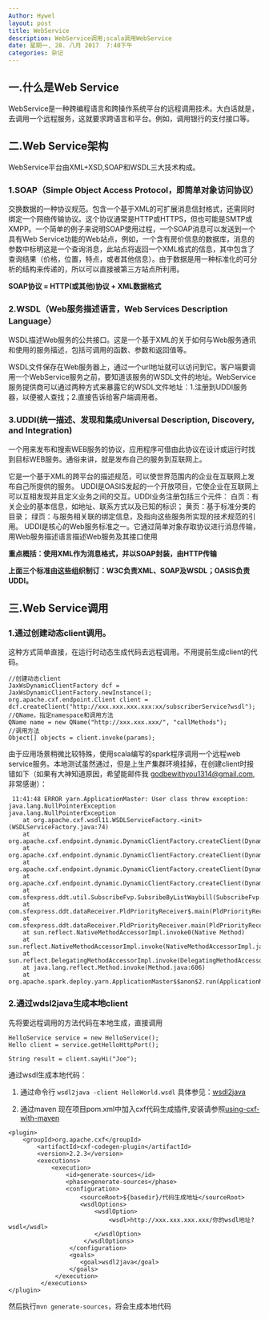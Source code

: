 ```yaml
---
Author: Hywel
layout: post
title: WebService 
description: WebService调用;scala调用WebService
date: 星期一, 28. 八月 2017  7:40下午
categories: 杂记
---
```


## 一.什么是Web Service
WebService是一种跨编程语言和跨操作系统平台的远程调用技术。大白话就是，去调用一个远程服务，这就要求跨语言和平台。例如，调用银行的支付接口等。

## 二.Web Service架构
WebService平台由XML+XSD,SOAP和WSDL三大技术构成。

### 1.SOAP（Simple Object Access Protocol，即简单对象访问协议）
交换数据的一种协议规范。包含一个基于XML的可扩展消息信封格式，还需同时绑定一个网络传输协议。这个协议通常是HTTP或HTTPS，但也可能是SMTP或XMPP。一个简单的例子来说明SOAP使用过程，一个SOAP消息可以发送到一个具有Web Service功能的Web站点，例如，一个含有房价信息的数据库，消息的参数中标明这是一个查询消息，此站点将返回一个XML格式的信息，其中包含了查询结果（价格，位置，特点，或者其他信息）。由于数据是用一种标准化的可分析的结构来传递的，所以可以直接被第三方站点所利用。

**SOAP协议 = HTTP(或其他)协议 + XML数据格式**

### 2.WSDL（Web服务描述语言，Web Services Description Language）
WSDL描述Web服务的公共接口。这是一个基于XML的关于如何与Web服务通讯和使用的服务描述，包括可调用的函数、参数和返回值等。

WSDL文件保存在Web服务器上，通过一个url地址就可以访问到它。客户端要调用一个WebService服务之前，要知道该服务的WSDL文件的地址。WebService服务提供商可以通过两种方式来暴露它的WSDL文件地址：1.注册到UDDI服务器，以便被人查找；2.直接告诉给客户端调用者。

### 3.UDDI(统一描述、发现和集成Universal Description, Discovery, and Integration)
一个用来发布和搜索WEB服务的协议，应用程序可借由此协议在设计或运行时找到目标WEB服务。通俗来讲，就是发布自己的服务到互联网上。

它是一个基于XML的跨平台的描述规范，可以使世界范围内的企业在互联网上发布自己所提供的服务。
UDDI是OASIS发起的一个开放项目，它使企业在互联网上可以互相发现并且定义业务之间的交互。UDDI业务注册包括三个元件：
白页：有关企业的基本信息，如地址、联系方式以及已知的标识；
黄页：基于标准分类的目录；
绿页：与服务相关联的绑定信息，及指向这些服务所实现的技术规范的引用。
UDDI是核心的Web服务标准之一。它通过简单对象存取协议进行消息传输，用Web服务描述语言描述Web服务及其接口使用

**重点概括：使用XML作为消息格式，并以SOAP封装，由HTTP传输**

**上面三个标准由这些组织制订：W3C负责XML、SOAP及WSDL；OASIS负责UDDI。**

## 三.Web Service调用
### 1.通过创建动态client调用。
这种方式简单直接，在运行时动态生成代码去远程调用。不用提前生成client的代码。

```
//创建动态client
JaxWsDynamicClientFactory dcf = JaxWsDynamicClientFactory.newInstance();
org.apache.cxf.endpoint.Client client = dcf.createClient("http://xxx.xxx.xxx.xxx:xx/subscriberService?wsdl");
//QName，指定namespace和调用方法
QName name = new QName("http://xxx.xxx.xxx/", "callMethods");
//调用方法
Object[] objects = client.invoke(params);

```

由于应用场景稍微比较特殊，使用scala编写的spark程序调用一个远程web service服务。本地测试虽然通过，但是上生产集群环境挂掉，在创建client时报错如下（如果有大神知道原因，希望能邮件我 godbewithyou1314@gmail.com,非常感谢）：
```
 11:41:48 ERROR yarn.ApplicationMaster: User class threw exception: java.lang.NullPointerException
java.lang.NullPointerException
	at org.apache.cxf.wsdl11.WSDLServiceFactory.<init>(WSDLServiceFactory.java:74)
	at org.apache.cxf.endpoint.dynamic.DynamicClientFactory.createClient(DynamicClientFactory.java:296)
	at org.apache.cxf.endpoint.dynamic.DynamicClientFactory.createClient(DynamicClientFactory.java:241)
	at org.apache.cxf.endpoint.dynamic.DynamicClientFactory.createClient(DynamicClientFactory.java:234)
	at org.apache.cxf.endpoint.dynamic.DynamicClientFactory.createClient(DynamicClientFactory.java:189)
	at com.sfexpress.ddt.util.SubscribeFvp.SubsribeByListWaybill(SubscribeFvp.java:12)
	at com.sfexpress.ddt.dataReceiver.PldPriorityReceiver$.main(PldPriorityReceiver.scala:139)
	at com.sfexpress.ddt.dataReceiver.PldPriorityReceiver.main(PldPriorityReceiver.scala)
	at sun.reflect.NativeMethodAccessorImpl.invoke0(Native Method)
	at sun.reflect.NativeMethodAccessorImpl.invoke(NativeMethodAccessorImpl.java:57)
	at sun.reflect.DelegatingMethodAccessorImpl.invoke(DelegatingMethodAccessorImpl.java:43)
	at java.lang.reflect.Method.invoke(Method.java:606)
	at org.apache.spark.deploy.yarn.ApplicationMaster$$anon$2.run(ApplicationMaster.scala:637)

```

### 2.通过wdsl2java生成本地client

先将要远程调用的方法代码在本地生成，直接调用
```
HelloService service = new HelloService();
Hello client = service.getHelloHttpPort();
 
String result = client.sayHi("Joe");

```

通过wsdl生成本地代码：
1. 通过命令行
`wsdl2java -client HelloWorld.wsdl`
具体参见：[wsdl2java](http://cxf.apache.org/docs/wsdl-to-java.html)

2. 通过maven
现在项目pom.xml中加入cxf代码生成插件,安装请参照[using-cxf-with-maven](http://cxf.apache.org/docs/using-cxf-with-maven.html)

```
<plugin>
	<groupId>org.apache.cxf</groupId>
    	<artifactId>cxf-codegen-plugin</artifactId>
        <version>2.2.3</version>
        <executions>
        	<execution>
            	<id>generate-sources</id>
                <phase>generate-sources</phase>
                <configuration>
                	<sourceRoot>${basedir}/代码生成地址</sourceRoot>
                    <wsdlOptions>
                    	<wsdlOption>
                        	<wsdl>http://xxx.xxx.xxx.xxx/你的wsdl地址?wsdl</wsdl>
                        </wsdlOption>
                     </wsdlOptions>
                 </configuration>
                 <goals>
                 	<goal>wsdl2java</goal>
                 </goals>
             </execution>
         </executions>
</plugin>
```

然后执行`mvn generate-sources`，将会生成本地代码



